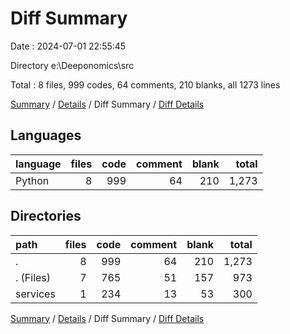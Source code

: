 # Diff Summary

Date : 2024-07-01 22:55:45

Directory e:\\Deeponomics\\src

Total : 8 files,  999 codes, 64 comments, 210 blanks, all 1273 lines

[Summary](results.md) / [Details](details.md) / Diff Summary / [Diff Details](diff-details.md)

## Languages
| language | files | code | comment | blank | total |
| :--- | ---: | ---: | ---: | ---: | ---: |
| Python | 8 | 999 | 64 | 210 | 1,273 |

## Directories
| path | files | code | comment | blank | total |
| :--- | ---: | ---: | ---: | ---: | ---: |
| . | 8 | 999 | 64 | 210 | 1,273 |
| . (Files) | 7 | 765 | 51 | 157 | 973 |
| services | 1 | 234 | 13 | 53 | 300 |

[Summary](results.md) / [Details](details.md) / Diff Summary / [Diff Details](diff-details.md)